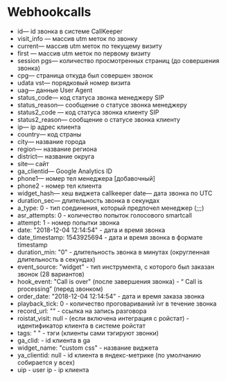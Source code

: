 # Webhookcalls

- id— id звонка в системе CallKeeper 
- visit_info — массив  utm меток по звонку 
- current— массив utm меток по текущему визиту 
- first — массив utm меток по первому визиту 
- session pgs— количество просмотренных страниц (до совершения звонка) 
- cpg— страница откуда был совершен звонок 
- udata vst— порядковый номер визита 
- uag— данные User Agent 
- status_code— код статуса звонка менеджеру SIP 
- status_reason— сообщение о статусе звонка менеджеру 
- status2_code — код статуса звонка клиенту SIP 
- status2_reason— сообщение о статусе звонка клиенту 
- ip— ip адрес клиента 
- country— код страны 
- city— название города 
- region— название региона 
- district— название округа 
- site— сайт 
- ga_clientid— Google Analytics ID 
- phone1— номер тел менеджера [добавочный] 
- phone2 - номер тел клиента 
- widget_hash— хеш виджета callkeeper date— дата звонка по UTC 
- duration_sec— длительность звонка в секундах 
- a_type: 0 - тип соединения, который предпочел менеджер (;;;)
- asr_attempts: 0 - количество попыток голосового smartcall 
- attempt: 1 - номер попытки звонка
- date: "2018-12-04 12:14:54" - дата и время звонка
- date_timestamp: 1543925694 - дата и время звонка в формате timestamp
- duration_min: "0" - длительность звонка в минутах (округленная длительность в секундах)
- event_source: "widget" - тип инструмента, с которого был заказан звонок (28 вариантов)
- hook_event: "Call is over" (после завершения звонка) - “ Call is processing” (перед звонком) 
- order_date: "2018-12-04 12:14:54" - дата и время заказа звонка
- playback_tick: 0 - количество проговариваний ivr в течение звонка
- record_url: "" - ссылка на запись разговора
- roistat_visit: null - (если включена интеграция с ройстат) - идентификатор клиента в системе ройстат
- tags: " " - тэги (клиенты сами тэгируют звонки) 
- ga_clid: - id клиента в ga
- widget_name: "custom css" - название виджета 
- ya_clientid: null - id клиента в яндекс-метрике (по умолчанию собирается у всех)
- uip - user ip - ip клиента 
